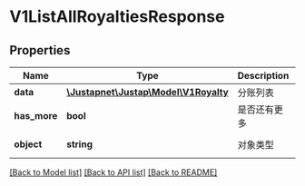 # V1ListAllRoyaltiesResponse

## Properties
Name | Type | Description | Notes
------------ | ------------- | ------------- | -------------
**data** | [**\Justapnet\Justap\Model\V1Royalty**](V1Royalty.md) | 分账列表 | 
**has_more** | **bool** | 是否还有更多 | [default to false]
**object** | **string** | 对象类型 | [default to 'RoyaltyList']

[[Back to Model list]](../README.md#documentation-for-models) [[Back to API list]](../README.md#documentation-for-api-endpoints) [[Back to README]](../README.md)


